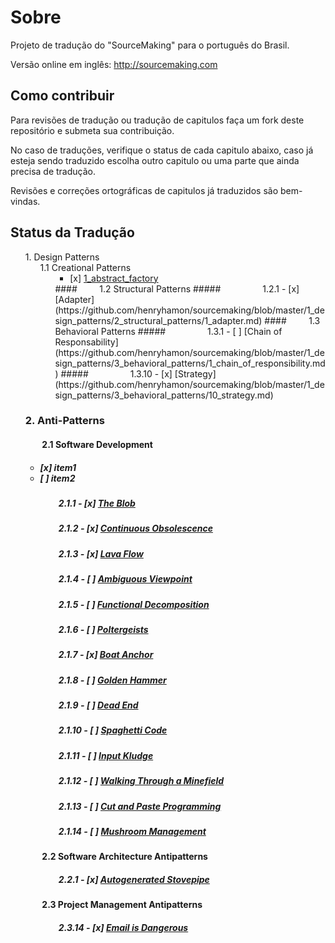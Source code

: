 Sobre
==============

Projeto de tradução do "SourceMaking" para o português do Brasil.

Versão online em inglês:
http://sourcemaking.com

## Como contribuir

Para revisões de tradução ou tradução de capitulos faça um fork deste repositório e submeta sua contribuição.

No caso de traduções, verifique o status de cada capitulo abaixo, caso já esteja sendo traduzido escolha outro capitulo ou uma parte que ainda precisa de tradução.

Revisões e correções ortográficas de capitulos já traduzidos são bem-vindas.

## Status da Tradução
<ul style="list-style:none;">
<li>1. Design Patterns 
  <ul style="list-style:none;">
    <li> 1.1 Creational Patterns 
    <ul style="list-style:none;">
    <li><ul><li>[x] <a href="https://github.com/henryhamon/sourcemaking/blob/master/1_design_patterns/1_creational_patterns/1_abstract_factory.md">1_abstract_factory</a></li></ul></li>
      #### &nbsp;&nbsp;&nbsp;&nbsp;&nbsp;&nbsp;&nbsp;&nbsp;1.2 Structural Patterns
      ##### &nbsp;&nbsp;&nbsp;&nbsp;&nbsp;&nbsp;&nbsp;&nbsp;&nbsp;&nbsp;&nbsp;&nbsp;&nbsp;&nbsp;&nbsp;&nbsp;1.2.1 - [x] [Adapter](https://github.com/henryhamon/sourcemaking/blob/master/1_design_patterns/2_structural_patterns/1_adapter.md)
      #### &nbsp;&nbsp;&nbsp;&nbsp;&nbsp;&nbsp;&nbsp;&nbsp;1.3 Behavioral Patterns
      ##### &nbsp;&nbsp;&nbsp;&nbsp;&nbsp;&nbsp;&nbsp;&nbsp;&nbsp;&nbsp;&nbsp;&nbsp;&nbsp;&nbsp;&nbsp;&nbsp;1.3.1 - [  ] [Chain of Responsability](https://github.com/henryhamon/sourcemaking/blob/master/1_design_patterns/3_behavioral_patterns/1_chain_of_responsibility.md)
      ##### &nbsp;&nbsp;&nbsp;&nbsp;&nbsp;&nbsp;&nbsp;&nbsp;&nbsp;&nbsp;&nbsp;&nbsp;&nbsp;&nbsp;&nbsp;&nbsp;1.3.10 - [x] [Strategy](https://github.com/henryhamon/sourcemaking/blob/master/1_design_patterns/3_behavioral_patterns/10_strategy.md)
    </ul>
    </li>
  </ul>
 </li>


### 2. Anti-Patterns
#### &nbsp;&nbsp;&nbsp;&nbsp;&nbsp;&nbsp;&nbsp;&nbsp;2.1 Software Development
##### <ul><li>[x] item1</li><li>[ ] item2</li></ul>
##### &nbsp;&nbsp;&nbsp;&nbsp;&nbsp;&nbsp;&nbsp;&nbsp;&nbsp;&nbsp;&nbsp;&nbsp;&nbsp;&nbsp;&nbsp;&nbsp;2.1.1 - [x] [The Blob](https://github.com/henryhamon/sourcemaking/blob/master/2_anti_patterns/1_software_development_antipatterns/01_the_blob.md)
##### &nbsp;&nbsp;&nbsp;&nbsp;&nbsp;&nbsp;&nbsp;&nbsp;&nbsp;&nbsp;&nbsp;&nbsp;&nbsp;&nbsp;&nbsp;&nbsp;2.1.2 - [x] [Continuous Obsolescence](https://github.com/henryhamon/sourcemaking/blob/master/2_anti_patterns/1_software_development_antipatterns/02_countinuous_obsolescence.md)
##### &nbsp;&nbsp;&nbsp;&nbsp;&nbsp;&nbsp;&nbsp;&nbsp;&nbsp;&nbsp;&nbsp;&nbsp;&nbsp;&nbsp;&nbsp;&nbsp;2.1.3 - [x] [Lava Flow](https://github.com/henryhamon/sourcemaking/blob/master/2_anti_patterns/1_software_development_antipatterns/03_lava_flow.md)
##### &nbsp;&nbsp;&nbsp;&nbsp;&nbsp;&nbsp;&nbsp;&nbsp;&nbsp;&nbsp;&nbsp;&nbsp;&nbsp;&nbsp;&nbsp;&nbsp;2.1.4 - [  ] [Ambiguous Viewpoint](https://github.com/henryhamon/sourcemaking/blob/master/2_anti_patterns/1_software_development_antipatterns/04_ambiguous_viewpoint.md)
##### &nbsp;&nbsp;&nbsp;&nbsp;&nbsp;&nbsp;&nbsp;&nbsp;&nbsp;&nbsp;&nbsp;&nbsp;&nbsp;&nbsp;&nbsp;&nbsp;2.1.5 - [  ] [Functional Decomposition](https://github.com/henryhamon/sourcemaking/blob/master/2_anti_patterns/1_software_development_antipatterns/05_functional_decomposition.md)
##### &nbsp;&nbsp;&nbsp;&nbsp;&nbsp;&nbsp;&nbsp;&nbsp;&nbsp;&nbsp;&nbsp;&nbsp;&nbsp;&nbsp;&nbsp;&nbsp;2.1.6 - [  ] [Poltergeists](https://github.com/henryhamon/sourcemaking/blob/master/2_anti_patterns/1_software_development_antipatterns/06_poltergeists.md)
##### &nbsp;&nbsp;&nbsp;&nbsp;&nbsp;&nbsp;&nbsp;&nbsp;&nbsp;&nbsp;&nbsp;&nbsp;&nbsp;&nbsp;&nbsp;&nbsp;2.1.7 - [x] [Boat Anchor](https://github.com/henryhamon/sourcemaking/blob/master/2_anti_patterns/1_software_development_antipatterns/07_boat_anchor.md)
##### &nbsp;&nbsp;&nbsp;&nbsp;&nbsp;&nbsp;&nbsp;&nbsp;&nbsp;&nbsp;&nbsp;&nbsp;&nbsp;&nbsp;&nbsp;&nbsp;2.1.8 - [  ] [Golden Hammer](https://github.com/henryhamon/sourcemaking/blob/master/2_anti_patterns/1_software_development_antipatterns/08_golden_hammer.md)
##### &nbsp;&nbsp;&nbsp;&nbsp;&nbsp;&nbsp;&nbsp;&nbsp;&nbsp;&nbsp;&nbsp;&nbsp;&nbsp;&nbsp;&nbsp;&nbsp;2.1.9 - [  ] [Dead End](https://github.com/henryhamon/sourcemaking/blob/master/2_anti_patterns/1_software_development_antipatterns/09_dead_end.md)
##### &nbsp;&nbsp;&nbsp;&nbsp;&nbsp;&nbsp;&nbsp;&nbsp;&nbsp;&nbsp;&nbsp;&nbsp;&nbsp;&nbsp;&nbsp;&nbsp;2.1.10 - [  ] [Spaghetti Code](https://github.com/henryhamon/sourcemaking/blob/master/2_anti_patterns/1_software_development_antipatterns/10_spaghetti_code.md)
##### &nbsp;&nbsp;&nbsp;&nbsp;&nbsp;&nbsp;&nbsp;&nbsp;&nbsp;&nbsp;&nbsp;&nbsp;&nbsp;&nbsp;&nbsp;&nbsp;2.1.11 - [  ] [Input Kludge](https://github.com/henryhamon/sourcemaking/blob/master/2_anti_patterns/1_software_development_antipatterns/11_input_kludge.md)
##### &nbsp;&nbsp;&nbsp;&nbsp;&nbsp;&nbsp;&nbsp;&nbsp;&nbsp;&nbsp;&nbsp;&nbsp;&nbsp;&nbsp;&nbsp;&nbsp;2.1.12 - [  ] [Walking Through a Minefield](https://github.com/henryhamon/sourcemaking/blob/master/2_anti_patterns/1_software_development_antipatterns/12_walking_through_a_minefield.md)
##### &nbsp;&nbsp;&nbsp;&nbsp;&nbsp;&nbsp;&nbsp;&nbsp;&nbsp;&nbsp;&nbsp;&nbsp;&nbsp;&nbsp;&nbsp;&nbsp;2.1.13 - [  ] [Cut and Paste Programming](https://github.com/henryhamon/sourcemaking/blob/master/2_anti_patterns/1_software_development_antipatterns/13_cut_and_paste_programming.md)
##### &nbsp;&nbsp;&nbsp;&nbsp;&nbsp;&nbsp;&nbsp;&nbsp;&nbsp;&nbsp;&nbsp;&nbsp;&nbsp;&nbsp;&nbsp;&nbsp;2.1.14 - [  ] [Mushroom Management](https://github.com/henryhamon/sourcemaking/blob/master/2_anti_patterns/1_software_development_antipatterns/14_mushroom_management.md)
#### &nbsp;&nbsp;&nbsp;&nbsp;&nbsp;&nbsp;&nbsp;&nbsp;2.2 Software Architecture Antipatterns
##### &nbsp;&nbsp;&nbsp;&nbsp;&nbsp;&nbsp;&nbsp;&nbsp;&nbsp;&nbsp;&nbsp;&nbsp;&nbsp;&nbsp;&nbsp;&nbsp;2.2.1 - [x] [Autogenerated Stovepipe](https://github.com/henryhamon/sourcemaking/blob/master/2_anti_patterns/2_software_architecture_antipatterns/01_autogenerated_stovepipe.md)
#### &nbsp;&nbsp;&nbsp;&nbsp;&nbsp;&nbsp;&nbsp;&nbsp;2.3 Project Management Antipatterns
##### &nbsp;&nbsp;&nbsp;&nbsp;&nbsp;&nbsp;&nbsp;&nbsp;&nbsp;&nbsp;&nbsp;&nbsp;&nbsp;&nbsp;&nbsp;&nbsp;2.3.14 - [x] [Email is Dangerous](https://github.com/henryhamon/sourcemaking/blob/master/2_anti_patterns/3_project_management_antipatterns/14_email_is_dangerous.md)
</ul>
